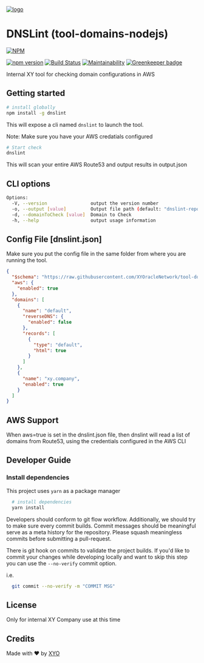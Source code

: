 [logo]: https://cdn.xy.company/img/brand/XY_Logo_GitHub.png

[![logo]](https://xy.company)

# DNSLint (tool-domains-nodejs)

[![NPM](https://nodei.co/npm/dnslint.png)](https://nodei.co/npm/dnslint/)

[![npm version](https://badge.fury.io/js/dnslint.svg)](https://badge.fury.io/js/dnslint) [![Build Status](https://travis-ci.com/XYOracleNetwork/tool-domains-nodejs.svg?token=A85R2pDnngMDyWoqeLUG&branch=master)](https://travis-ci.com/XYOracleNetwork/tool-domains-nodejs) [![Maintainability](https://api.codeclimate.com/v1/badges/7b4591ab55a5c83f0a86/maintainability)](https://codeclimate.com/repos/5c74a1ecac0eba026f00a686/maintainability) [![Greenkeeper badge](https://badges.greenkeeper.io/XYOracleNetwork/tool-domains-nodejs.svg?token=abfe64d1c3a09aff2a9e07a2a97736cfbcd8ce099f8559124693f9b814505b03&ts=1553194459109)](https://greenkeeper.io/)

Internal XY tool for checking domain configurations in AWS

## Getting started

```sh
# install globally
npm install -g dnslint
```

This will expose a cli named `dnslint` to launch the tool.

Note: Make sure you have your AWS credatials configured

```sh
# Start check
dnslint
```

This will scan your entire AWS Route53 and output results in output.json

## CLI options

```sh
Options:
  -V, --version                output the version number
  -o, --output [value]         Output file path (default: "dnslint-report.json")
  -d, --domainToCheck [value]  Domain to Check
  -h, --help                   output usage information
```

## Config File [dnslint.json]

Make sure you put the config file in the same folder from where you are running the tool.

```json
{
  "$schema": "https://raw.githubusercontent.com/XYOracleNetwork/tool-domains-nodejs/master/dist/schema/dnslint.schema.json#",
  "aws": {
    "enabled": true
  },
  "domains": [
    {
      "name": "default",
      "reverseDNS": {
        "enabled": false
      },
      "records": [
        {
          "type": "default",
          "html": true
        }
      ]
    },
    {
      "name": "xy.company",
      "enabled": true
    }
  ]
}
```

## AWS Support

When aws=true is set in the dnslint.json file, then dnslint will read a list of domains from Route53, using the credentials configured in the AWS CLI

## Developer Guide

### Install dependencies

This project uses `yarn` as a package manager

```sh
  # install dependencies
  yarn install
```

Developers should conform to git flow workflow. Additionally, we should try to make sure
every commit builds. Commit messages should be meaningful serve as a meta history for the
repository. Please squash meaningless commits before submitting a pull-request.

There is git hook on commits to validate the project builds. If you'd like to commit your changes
while developing locally and want to skip this step you can use the `--no-verify` commit option.

i.e.

```sh
  git commit --no-verify -m "COMMIT MSG"
```

## License

Only for internal XY Company use at this time

## Credits

Made with ❤️
by [XYO](https://xyo.network)